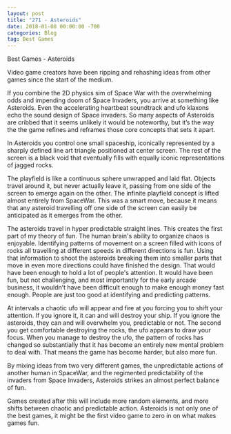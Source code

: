 ```yaml
---
layout: post
title: "271 - Asteroids"
date: 2018-01-08 00:00:00 -700
categories: Blog
tag: Best Games
---
```


Best Games - Asteroids

Video game creators have been ripping and rehashing ideas from other games since the start of the medium.

If you combine the 2D physics sim of Space War with the overwhelming odds and impending doom of Space Invaders, you arrive at something like Asteroids. Even the accelerating heartbeat soundtrack and ufo klaxons echo the sound design of Space invaders. So many aspects of Asteroids are cribbed that it seems unlikely it would be noteworthy, but it’s the way the the game refines and reframes those core concepts that sets it apart.

In Asteroids you control one small spaceship, iconically represented by a sharply defined line art triangle positioned at center screen. The rest of the screen is a black void that eventually fills with equally iconic representations of jagged rocks.

The playfield is like a continuous sphere unwrapped and laid flat. Objects travel around it, but never actually leave it, passing from one side of the screen to emerge again on the other. The infinite playfield concept is lifted almost entirely from SpaceWar. This was a smart move, because it means that any asteroid travelling off one side of the screen can easily be anticipated as it emerges from the other.

The asteroids travel in hyper predictable straight lines. This creates the first part of my theory of fun. The human brain's ability to organize chaos is enjoyable. Identifying patterns of movement on a screen filled with icons of rocks all travelling at different speeds in different directions is fun. Using that information to shoot the asteroids breaking them into smaller parts that move in even more directions could have finished the design. That would have been enough to hold a lot of people's attention. It would have been fun, but not challenging, and most importantly for the early arcade business, it wouldn’t have been difficult enough to  make enough money fast enough. People are just too good at identifying and predicting patterns.

At intervals a chaotic ufo will appear and fire at you forcing you to shift your attention. If you ignore it, it can and will destroy your ship. If you ignore the asteroids, they can and will overwhelm you, predictable or not. The second you get comfortable destroying the rocks, the ufo appears to draw your focus. When you manage to destroy the ufo, the pattern of rocks has changed so substantially that it has become an entirely new mental problem to deal with. That means the game has become harder, but also more fun.

By mixing ideas from two very different games, the unpredictable actions of another human in SpaceWar, and the regimented predictability of the invaders from Space Invaders, Asteroids strikes an almost perfect balance of fun.

Games created after this will include more random elements, and more shifts between chaotic and predictable action. Asteroids is not only one of the best games, it might be the first video game to zero in on what makes games fun.